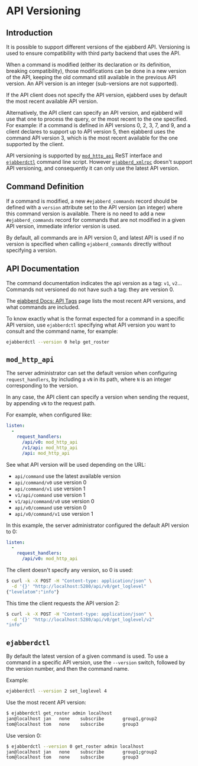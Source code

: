 # API Versioning

<!-- md:version added in [24.02](../../archive/24.02/index.md) -->

## Introduction

It is possible to support different versions of the ejabberd API.
Versioning is used to ensure compatibility with third party backend that uses the API.

When a command is modified (either its declaration or its definition, breaking compatibility), those modifications can be done in a new version of the API, keeping the old command still available in the previous API version.
An API version is an integer (sub-versions are not supported).

If the API client does not specify the API version, ejabberd uses by default the most recent available API version.

Alternatively, the API client can specify an API version, and ejabberd will use that one to process the query, or the most recent to the one specified.
For example: if a command is defined in API versions 0, 2, 3, 7, and 9, and a client declares to support up to API version 5, then ejabberd uses the command API version 3, which is the most recent available for the one supported by the client.

API versioning is supported by [`mod_http_api`](../../admin/configuration/modules.md#mod_http_api) ReST interface and [`ejabberdctl`](../../admin/guide/managing.md#ejabberdctl) command line script.
However [`ejabberd_xmlrpc`](../../admin/configuration/listen.md#ejabberd_xmlrpc) doesn't support API versioning, and consequently it can only use the latest API version.

## Command Definition

If a command is modified, a new `#ejabberd_commands` record should be defined with a `version` attribute set to the API version (an integer) where this command version is available.
There is no need to add a new `#ejabberd_commands` record for commands that are not modified in a given API version, immediate inferior version is used.

By default, all commands are in API version 0, and latest API is used if no version is specified when calling `ejabberd_commands` directly without specifying a version.

## API Documentation

The command documentation indicates the api version as a tag: `v1`, `v2`...
Commands not versioned do not have such a tag: they are version 0.

The [ejabberd Docs: API Tags](../ejabberd-api/admin-api.md) page lists the most recent API versions, and what commands are included.

To know exactly what is the format expected for a command in a specific API version, use `ejabberdctl` specifying what API version you want to consult and the command name, for example:

``` sh
ejabberdctl --version 0 help get_roster
```

## `mod_http_api`

The server administrator can set the default version when configuring `request_handlers`, by including a `vN` in its path, where `N` is an integer corresponding to the version.

In any case, the API client can specify a version when sending the request, by appending `vN` to the request path.

For example, when configured like:

``` yaml
listen:
  -
    request_handlers:
      /api/v0: mod_http_api
      /v1/api: mod_http_api
      /api: mod_http_api
```

See what API version will be used depending on the URL:

- `api/command` use the latest available version
- `api/command/v0` use version 0
- `api/command/v1` use version 1
- `v1/api/command` use version 1
- `v1/api/command/v0` use version 0
- `api/v0/command` use version 0
- `api/v0/command/v1` use version 1

In this example, the server administrator configured the default API version to 0:

``` yaml
listen:
  -
    request_handlers:
      /api/v0: mod_http_api
```

The client doesn't specify any version, so 0 is used:

``` sh
$ curl -k -X POST -H "Content-type: application/json" \
  -d '{}' "http://localhost:5280/api/v0/get_loglevel"
{"levelatom":"info"}
```

This time the client requests the API version 2:

``` sh
$ curl -k -X POST -H "Content-type: application/json" \
  -d '{}' "http://localhost:5280/api/v0/get_loglevel/v2"
"info"
```

## `ejabberdctl`

By default the latest version of a given command is used.
To use a command in a specific API version, use the `--version` switch,
followed by the version number, and then the command name.

Example:

``` sh
ejabberdctl --version 2 set_loglevel 4
```

Use the most recent API version:

``` sh
$ ejabberdctl get_roster admin localhost
jan@localhost jan   none    subscribe       group1,group2
tom@localhost tom   none    subscribe       group3
```

Use version 0:

``` sh
$ ejabberdctl --version 0 get_roster admin localhost
jan@localhost jan   none    subscribe       group1;group2
tom@localhost tom   none    subscribe       group3
```
